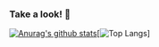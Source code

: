 ### Take a look! 👋


[![Anurag's github stats](https://github-readme-stats.vercel.app/api?LeeSeongWon=anuraghazra)](https://github.com/anuraghazra/github-readme-stats)[![Top Langs](https://github-readme-stats.vercel.app/api/top-langs/?LeeSeongWon=anuraghazra)]




